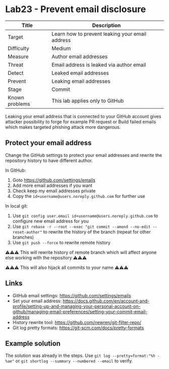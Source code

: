# Lab23 - Prevent email disclosure

| Title          | Description                                     |
| -------------- | ----------------------------------------------- |
| Target         | Learn how to prevent leaking your email address |
| Difficulty     | Medium                                          |
| Measure        | Author email addresses                          |
| Threat         | Email address is leaked via author email        |
| Detect         | Leaked email addresses                          |
| Prevent        | Leaking email addresses                         |
| Stage          | Commit                                          |
| Known problems | This lab applies only to GitHub                 |

Leaking your email address that is connected to your GitHub account gives attacker possibility to forge for example PR request or Build failed emails which makes targeted phishing attack more dangerous.

## Protect your email address

Change the GitHub settings to protect your email addresses and rewrite the repository history to have different author.

In GitHub:

1. Goto <https://github.com/settings/emails>
1. Add more email addresses if you want
1. Check keep my email addresses private
1. Copy the `id+username@users.noreply.github.com` for further use

In local git:

1. Use `git config user.email id+username@users.noreply.github.com` to configure new email address for you
1. Use `git rebase -r --root --exec "git commit --amend --no-edit --reset-author"` to rewrite the history of the branch (repeat for other branches)
1. Use `git push --force` to rewrite remote history

⚠⚠⚠ This will rewrite history of remote branch which will affect anyone else working with the repository ⚠⚠⚠

⚠⚠⚠ This will also hijack all commits to your name ⚠⚠⚠

## Links

- GitHub email settings: <https://github.com/settings/emails>
- Set your email address: <https://docs.github.com/en/account-and-profile/setting-up-and-managing-your-personal-account-on-github/managing-email-preferences/setting-your-commit-email-address>
- History rewrite tool: <https://github.com/newren/git-filter-repo/>
- Git log pretty formats: <https://git-scm.com/docs/pretty-formats>

## Example solution

The solution was already in the steps. Use `git log --pretty=format:"%h - %ae"` or `git shortlog --summary --numbered --email` to verify.
